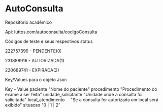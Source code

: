 # AutoConsulta
Repositório acadêmico

Api: luttos.com/autoconsulta/codigoConsulta

Códigos de teste e seus respectivos status

222757399 - PENDENTE(0)

231888916 - AUTORIZADA(1)

220689741 - EXPIRADA(2)


Key/Values para o objeto Json

Key                 - Value
paciente              "Nome do paciente"
procedimento          "Procedimento do exame a ser feito"
unidade_solicitante   "Unidade onde a consulta foi solicitada"
local_atendimento     "Se a consulta for autorizada um local será exibido"
situacao              "0 | 1 | 2"
